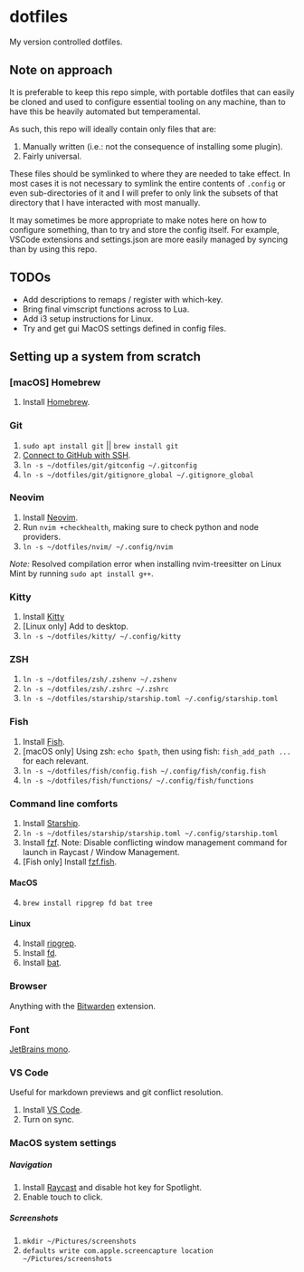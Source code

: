 # dotfiles

My version controlled dotfiles.

## Note on approach

It is preferable to keep this repo simple, with portable dotfiles that can
easily be cloned and used to configure essential tooling on any machine, than to
have this be heavily automated but temperamental.

As such, this repo will ideally contain only files that are:

1. Manually written (i.e.: not the consequence of installing some plugin).
2. Fairly universal.

These files should be symlinked to where they are needed to take effect. In most
cases it is not necessary to symlink the entire contents of `.config` or even
sub-directories of it and I will prefer to only link the subsets of that
directory that I have interacted with most manually.

It may sometimes be more appropriate to make notes here on how to configure
something, than to try and store the config itself. For example, VSCode
extensions and settings.json are more easily managed by syncing than by using
this repo.

## TODOs

- Add descriptions to remaps / register with which-key.
- Bring final vimscript functions across to Lua.
- Add i3 setup instructions for Linux.
- Try and get gui MacOS settings defined in config files.

## Setting up a system from scratch

### [macOS] Homebrew

1. Install [Homebrew](https://brew.sh/).

### Git

1. `sudo apt install git` || `brew install git`
2. [Connect to GitHub with
SSH](https://docs.github.com/en/authentication/connecting-to-github-with-ssh/generating-a-new-ssh-key-and-adding-it-to-the-ssh-agent).
3. `ln -s ~/dotfiles/git/gitconfig ~/.gitconfig`
4. `ln -s ~/dotfiles/git/gitignore_global ~/.gitignore_global`

### Neovim

1. Install
   [Neovim](https://github.com/neovim/neovim?tab=readme-ov-file#install-from-package).
2. Run `nvim +checkhealth`, making sure to check python and node providers.
3. `ln -s ~/dotfiles/nvim/ ~/.config/nvim`

_Note:_ Resolved compilation error when installing nvim-treesitter on Linux Mint
by running `sudo apt install g++`.

### Kitty

1. Install [Kitty](https://sw.kovidgoyal.net/kitty/) 
2. [Linux only] Add to desktop.
3. `ln -s ~/dotfiles/kitty/ ~/.config/kitty`

### ZSH

1. `ln -s ~/dotfiles/zsh/.zshenv ~/.zshenv`
2. `ln -s ~/dotfiles/zsh/.zshrc ~/.zshrc`
3. `ln -s ~/dotfiles/starship/starship.toml ~/.config/starship.toml`

### Fish

1. Install [Fish](https://fishshell.com/).
2. [macOS only] Using zsh: `echo $path`, then using fish: `fish_add_path ...`
   for each relevant.
3. `ln -s ~/dotfiles/fish/config.fish ~/.config/fish/config.fish`
4. `ln -s ~/dotfiles/fish/functions/ ~/.config/fish/functions`

### Command line comforts

1. Install [Starship](https://starship.rs/).
2. `ln -s ~/dotfiles/starship/starship.toml ~/.config/starship.toml`
3. Install [fzf](https://github.com/junegunn/fzf#using-git). Note: Disable
conflicting window management command for launch in Raycast / Window Management.
3. [Fish only] Install
   [fzf.fish](https://github.com/PatrickF1/fzf.fish#installation).

#### MacOS
4. `brew install ripgrep fd bat tree`

#### Linux
4. Install [ripgrep](https://github.com/BurntSushi/ripgrep#installation).
5. Install [fd](https://github.com/sharkdp/fd?tab=readme-ov-file#installation).
6. Install
   [bat](https://github.com/sharkdp/bat?tab=readme-ov-file#installation).

### Browser

Anything with the [Bitwarden](https://bitwarden.com/) extension.

### Font

[JetBrains mono](https://github.com/JetBrains/JetBrainsMono#brew-macos-only).

### VS Code 

Useful for markdown previews and git conflict resolution.

1. Install [VS Code](https://code.visualstudio.com/).
2. Turn on sync.

### MacOS system settings

##### Navigation

1. Install [Raycast](https://www.raycast.com/) and disable hot key for
   Spotlight.
2. Enable touch to click.

##### Screenshots

1. `mkdir ~/Pictures/screenshots`
2. `defaults write com.apple.screencapture location ~/Pictures/screenshots`

